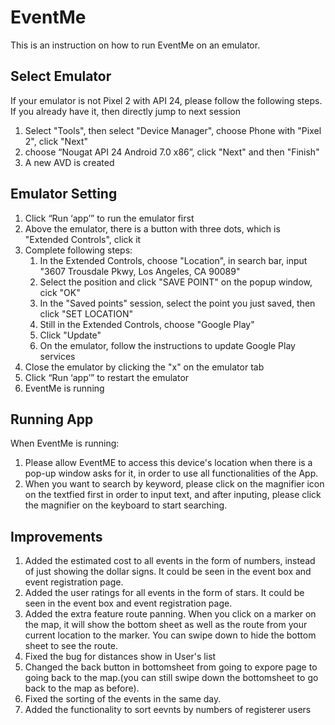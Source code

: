# EventMe

This is an instruction on how to run EventMe on an emulator.

## Select Emulator
If your emulator is not Pixel 2 with API 24, please follow the following steps. If you already have it, then directly jump to next session

1. Select "Tools", then select "Device Manager", choose Phone with "Pixel 2", click "Next"
2. choose “Nougat API 24 Android 7.0 x86”, click "Next" and then "Finish"
3. A new AVD is created

## Emulator Setting

1. Click “Run ‘app’” to run the emulator first
2. Above the emulator, there is a button with three dots, which is "Extended Controls", click it
3. Complete following steps: 
    1. In the Extended Controls, choose "Location", in search bar, input "3607 Trousdale Pkwy, Los Angeles, CA 90089"
    2. Select the position and click "SAVE POINT" on the popup window, cick "OK"
    3. In the "Saved points" session, select the point you just saved, then click "SET LOCATION"
    1. Still in the Extended Controls, choose "Google Play"
    2. Click "Update"
    3. On the emulator, follow the instructions to update Google Play services
4. Close the emulator by clicking the "x" on the emulator tab
5. Click “Run ‘app’” to restart the emulator
6. EventMe is running

## Running App
When EventMe is running: 
1. Please allow EventME to access this device's location when there is a pop-up window asks for it, in order to use all functionalities of the App. 
2. When you want to search by keyword, please click on the magnifier icon on the textfied first in order to input text, and after inputing, please click the magnifier on the keyboard to start searching.

## Improvements
1. Added the estimated cost to all events in the form of numbers, instead of just showing the dollar signs. It could be seen in the event box and event registration page.
2. Added the user ratings for all events in the form of stars. It could be seen in the event box and event registration page.
3. Added the extra feature route panning. When you click on a marker on the map, it will show the bottom sheet as well as the route from your current location to the marker. You can swipe down to hide the bottom sheet to see the route.
4. Fixed the bug for distances show in User's list 
5. Changed the back button in bottomsheet from going to expore page to going back to the map.(you can still swipe down the bottomsheet to go back to the map as before).
6. Fixed the sorting of the events in the same day.
7. Added the functionality to sort eevnts by numbers of registerer users
